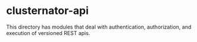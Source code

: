 clusternator-api
================

This directory has modules that deal with authentication, authorization,
and execution of versioned REST apis.